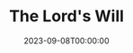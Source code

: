 ---
title: The Lord's Will
date: 2023-09-08T00:00:00
opening_date: 1927-01-18
closing_date: 1927-01-19
layout: productions
playbill:
Theatre: Theatre Jacksonville
cast:
- Mrs. Jones: Anne C. Lalor
- Lem Adams: Joseph Marron
- Mary: Nancy Osborne
- Singer: Mr. Joel Lay
crew:
- Director: Tracy L'Engle
- Lighting:
  - L.B. Pratt
  - Martha Race
- Scenery: Mrs. Strawn Perry
- Props: Mrs. A.S. Peatross
orchestra:
understudies:
---